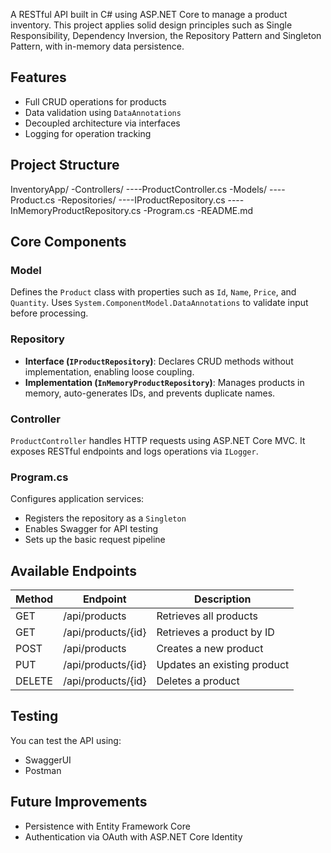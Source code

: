 A RESTful API built in C# using ASP.NET Core to manage a product inventory. This project applies solid design principles such as Single Responsibility, Dependency Inversion, the Repository Pattern and Singleton Pattern, with in-memory data persistence.

## Features

- Full CRUD operations for products
- Data validation using `DataAnnotations`
- Decoupled architecture via interfaces
- Logging for operation tracking

## Project Structure

InventoryApp/ 
-Controllers/ 
----ProductController.cs 
-Models/ 
----Product.cs 
-Repositories/ 
----IProductRepository.cs 
----InMemoryProductRepository.cs 
-Program.cs 
-README.md

## Core Components

### Model

Defines the `Product` class with properties such as `Id`, `Name`, `Price`, and `Quantity`. Uses `System.ComponentModel.DataAnnotations` to validate input before processing.

### Repository

- **Interface (`IProductRepository`)**: Declares CRUD methods without implementation, enabling loose coupling.
- **Implementation (`InMemoryProductRepository`)**: Manages products in memory, auto-generates IDs, and prevents duplicate names.

### Controller

`ProductController` handles HTTP requests using ASP.NET Core MVC. It exposes RESTful endpoints and logs operations via `ILogger`.

### Program.cs

Configures application services:
- Registers the repository as a `Singleton`
- Enables Swagger for API testing
- Sets up the basic request pipeline

## Available Endpoints

| Method | Endpoint             | Description                  |
|--------|----------------------|------------------------------|
| GET    | /api/products        | Retrieves all products       |
| GET    | /api/products/{id}   | Retrieves a product by ID    |
| POST   | /api/products        | Creates a new product        |
| PUT    | /api/products/{id}   | Updates an existing product  |
| DELETE | /api/products/{id}   | Deletes a product            |

## Testing

You can test the API using:
- SwaggerUI
- Postman

## Future Improvements

- Persistence with Entity Framework Core
- Authentication via OAuth with ASP.NET Core Identity


